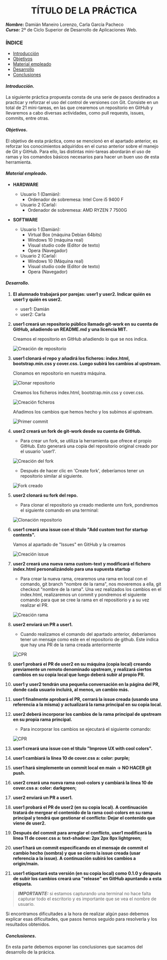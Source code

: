 <center>

# TÍTULO DE LA PRÁCTICA


</center>

***Nombre:*** Damián Maneiro Lorenzo, Carla García Pacheco  
***Curso:*** 2º de Ciclo Superior de Desarrollo de Aplicaciones Web.

### ÍNDICE

+ [Introducción](#id1)
+ [Objetivos](#id2)
+ [Material empleado](#id3)
+ [Desarrollo](#id4)
+ [Conclusiones](#id5)


#### ***Introducción***. <a name="id1"></a>

La siguiente práctica propuesta consta de una serie de pasos destinados a practicar y reforzar el uso del control de versiones con Git. Consiste en un total de 21 mini-tareas, en las que crearemos un repositorio en GitHub y llevaremos a cabo diversas actividades, como pull requests, issues, commits, entre otras.

#### ***Objetivos***. <a name="id2"></a>

El objetivo de esta práctica, como se mencionó en el apartado anterior, es reforzar los conocimientos adquiridos en el curso anterior sobre el manejo de Git y GitHub. Para ello, las distintas mini-tareas abordarán el uso de ramas y los comandos básicos necesarios para hacer un buen uso de esta herramienta.

#### ***Material empleado***. <a name="id3"></a>

+ **HARDWARE**
    + Usuario 1 (Damián):
        + Ordenador de sobremesa: Intel Core i5 9400 F
    + Usuario 2 (Carla): 
        + Ordenador de sobremesa: AMD RYZEN 7 7500G

+ **SOFTWARE**
    + Usuario 1 (Damián):
        + Virtual Box (máquina Debian 64bits)
        + Windows 10 (máquina real)
        + Visual studio code (Editor de texto)
        + Opera (Navegador)
    + Usuario 2 (Carla):
        + Windows 10 (Máquina real)
        + Visual studio code (Editor de texto)
        + Opera (Navegador)

#### ***Desarrollo***. <a name="id4"></a>

1. **El alumnado trabajará por parejas: user1 y user2. Indicar quién es user1 y quién es user2.**
    + user1: Damián
    + user2: Carla

1. **user1 creará un repositorio público llamado git-work en su cuenta de GitHub, añadiendo un README.md y una licencia MIT.**

    Creamos el repositorio en GitHub añadiendo lo que se nos indica.
   
    ![Creación de repositorio](user1_images/images/user1_image1.jpg)
   
1. **user1 clonará el repo y añadirá los ficheros: index.html, bootstrap.min.css y cover.css. Luego subirá los cambios al upstream.**

    Clonamos en repositorio en nuestra máquina.

    ![Clonar repositorio](user1_images/images/user1_image2.jpg)

    Creamos los ficheros index.html, bootstrap.min.css y cover.css.

    ![Creación ficheros](user1_images/images/user1_image3.jpg)

    Añadimos los cambios que hemos hecho y los subimos al upstream.

    ![Primer commit](user1_images/images/user1_image4.jpg)

1. **user2 creará un fork de git-work desde su cuenta de GitHub.**

    + Para crear un fork, se utiliza la herramienta que ofrece el propio GitHub. Esto generará una copia del repositorio original creado por el usuario 'user1'.

    ![Creación del fork](/imagenes%20usuario%202/imagen_2025-09-20_142931700.png)

    + Después de hacer clic en 'Create fork', deberíamos tener un repositorio similar al siguiente.

    ![Fork creado](/imagenes%20usuario%202/imagen_2025-09-20_143051867.png)

1. **user2 clonará su fork del repo.**

    + Para clonar el repositorio ya creado mediente unn fork, pondremos el siguiente comando en una terminal:

    ![Clonación repositorio](/imagenes%20usuario%202/imagen_2025-09-20_144555887.png)
   
1. **user1 creará una issue con el título "Add custom text for startup contents".**

    Vamos al apartado de "Issues" en GitHub y la creamos
   
    ![Creación issue](user1_images/images/user1_image5.jpg)
   
1. **user2 creará una nueva rama custom-text y modificará el fichero index.html personalizándolo para una supuesta startup**

    + Para crear la nueva rama, crearemos una rama en local con el comando, git branch "nombre de la rama", nos moveremos a ella, git checkout "nombre de la rama". Una vez realizados los cambios en el index.html, realizaremos un commit y pondremos el siguiente comando para que se cree la rama en el repositiorio y a su vez realizar el PR. 

    ![Creación rama](/imagenes%20usuario%202/imagen_2025-09-20_145658116.png)

1. **user2 enviará un PR a user1.**

    + Cuando realizamos el comando del apartado anterior, deberíamos tener un mensaje como este en el repositorio de github. Este indica que hay una PR de la rama creada anteriormente

    ![CPR](/imagenes%20usuario%202/imagen_2025-09-20_145932398.png)
1. **user1 probará el PR de user2 en su máquina (copia local) creando previamente un remoto denominado upstream, y realizará ciertos cambios en su copia local que luego deberá subir al propio PR.**
1. **user1 y user2 tendrán una pequeña conversación en la página del PR, donde cada usuario incluirá, al menos, un cambio más.**
1. **user1 finalmente aprobará el PR, cerrará la issue creada (usando una referencia a la misma) y actualizará la rama principal en su copia local.**
1. **user2 deberá incorporar los cambios de la rama principal de upstream en su propia rama principal.**

    + Para incorporar los cambios se ejecutará el siguiente comando: 

    ![CPR](/imagenes%20usuario%202/imagen_2025-09-22_101907907.png)

1. **user1 creará una issue con el título "Improve UX with cool colors".**
1. **user1 cambiará la línea 10 de cover.css a: color: purple;**
1. **user1 hará simplemente un commit local en main → NO HACER git push.**
1. **user2 creará una nueva rama cool-colors y cambiará la línea 10 de cover.css a: color: darkgreen;**
1. **user2 enviará un PR a user1.**
1. **user1 probará el PR de user2 (en su copia local). A continuación tratará de mergear el contenido de la rama cool-colors en su rama principal y tendrá que gestionar el conflicto: Dejar el contenido que viene de user2.**
1. **Después del commit para arreglar el conflicto, user1 modificará la línea 11 de cover.css a: text-shadow: 2px 2px 8px lightgreen;**
1. **user1 hará un commit especificando en el mensaje de commit el cambio hecho (sombra) y que se cierra la issue creada (usar referencia a la issue). A continuación subirá los cambios a origin/main.**
1. **user1 etiquetará esta versión (en su copia local) como 0.1.0 y después de subir los cambios creará una "release" en GitHub apuntando a esta etiqueta.**



> ***IMPORTANTE:*** si estamos capturando una terminal no hace falta capturar todo el escritorio y es importante que se vea el nombre de usuario.

Si encontramos dificultades a la hora de realizar algún paso debemos explicar esas dificultades, que pasos hemos seguido para resolverla y los resultados obtenidos.

#### ***Conclusiones***. <a name="id5"></a>

En esta parte debemos exponer las conclusiones que sacamos del desarrollo de la prácica.
